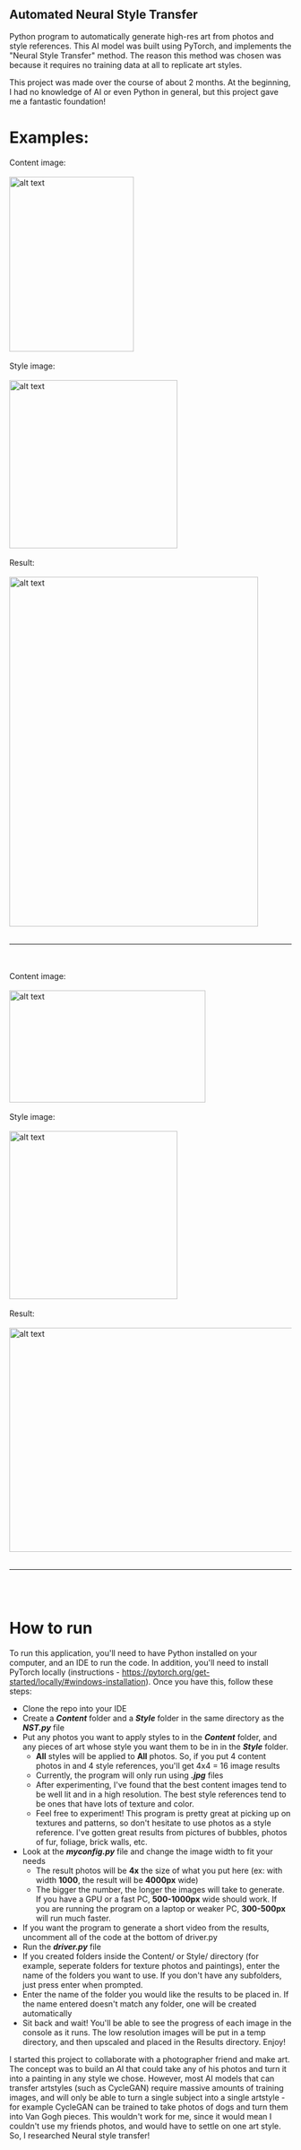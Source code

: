 ## Automated Neural Style Transfer
Python program to automatically generate high-res art from photos and style references. This AI model was built using PyTorch, and implements the "Neural Style Transfer" method. The reason this method was chosen was because it requires no training data at all to replicate art styles.

This project was made over the course of about 2 months. At the beginning, I had no knowledge of AI or even Python in general, but this project gave me a fantastic foundation!

# Examples:
Content image:<br></br><img src="https://user-images.githubusercontent.com/60371754/221306020-ad3219bd-ebad-4eff-b305-4c26df83d3d9.jpg" alt="alt text" width="222" height="312"><br></br>
Style image:<br></br><img src="https://user-images.githubusercontent.com/60371754/221306292-71ddbc00-6c78-4290-bff8-979a395ade20.jpg" alt="alt text" width="300" height="300"><br></br>
Result:<br></br>
<img src="https://user-images.githubusercontent.com/60371754/221306949-33b57ffa-58d6-4d59-86cc-7d6c6280f89e.jpg" alt="alt text" width="444" height="624">
<br></br>
<hr>
<br></br>
Content image:<br></br><img src="https://user-images.githubusercontent.com/60371754/221307461-fb23f621-9260-48d8-95ad-c3ce7eef2712.jpg" alt="alt text" width="350" height="200"><br></br>
Style image:<br></br><img src="https://user-images.githubusercontent.com/60371754/221308712-74c0f43d-f997-43f8-bc29-13be3537daed.jpg" alt="alt text" width="300" height="300"><br></br>
Result:<br></br>
<img src="https://user-images.githubusercontent.com/60371754/221309016-383c5c67-fb40-4487-b3f1-086f80e6e57e.jpg" alt="alt text" width="600" height="400">
<br></br>
<hr>
<br></br>

# How to run
To run this application, you'll need to have Python installed on your computer, and an IDE to run the code. In addition, you'll need to install PyTorch locally (instructions - https://pytorch.org/get-started/locally/#windows-installation). Once you have this, follow these steps:
* Clone the repo into your IDE
* Create a ***Content*** folder and a ***Style*** folder in the same directory as the ***NST.py*** file
* Put any photos you want to apply styles to in the ***Content*** folder, and any pieces of art whose style you want them to be in in the ***Style*** folder.
  * **All** styles will be applied to **All** photos. So, if you put 4 content photos in and 4 style references, you'll get 4x4 = 16 image results
  * Currently, the program will only run using ***.jpg*** files 
  * After experimenting, I've found that the best content images tend to be well lit and in a high resolution. The best style references tend to be ones that have lots of texture and color. 
  * Feel free to experiment! This program is pretty great at picking up on textures and patterns, so don't hesitate to use photos as a style reference. I've gotten great results from pictures of bubbles, photos of fur, foliage, brick walls, etc.
* Look at the ***myconfig.py*** file and change the image width to fit your needs
  * The result photos will be **4x** the size of what you put here (ex: with width **1000**, the result will be **4000px** wide)
  * The bigger the number, the longer the images will take to generate. If you have a GPU or a fast PC, **500-1000px** wide should work. If you are running the program on a laptop or weaker PC, **300-500px** will run much faster.
* If you want the program to generate a short video from the results, uncomment all of the code at the bottom of driver.py
* Run the ***driver.py*** file
* If you created folders inside the Content/ or Style/ directory (for example, seperate folders for texture photos and paintings), enter the name of the folders you want to use. If you don't have any subfolders, just press enter when prompted.
* Enter the name of the folder you would like the results to be placed in. If the name entered doesn't match any folder, one will be created automatically
* Sit back and wait! You'll be able to see the progress of each image in the console as it runs. The low resolution images will be put in a temp directory, and then upscaled and placed in the Results directory. Enjoy!

I started this project to collaborate with a photographer friend and make art. The concept was to build an AI that could take any of his photos and turn it into a painting in any style we chose. However, most AI models that can transfer artstyles (such as CycleGAN) require massive amounts of training images, and will only be able to turn a single subject into a single artstyle - for example CycleGAN can be trained to take photos of dogs and turn them into Van Gogh pieces. This wouldn't work for me, since it would mean I couldn't use my friends photos, and would have to settle on one art style. So, I researched Neural style transfer!

